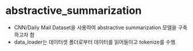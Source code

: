 # abstractive_summarization

- CNN/Daily Mail Dataset을 사용하여 abstractive summarization 모델을 구축하고자 함
- data_loader는 데이터셋 폴더로부터 데이터를 읽어들이고 tokenize를 수행
